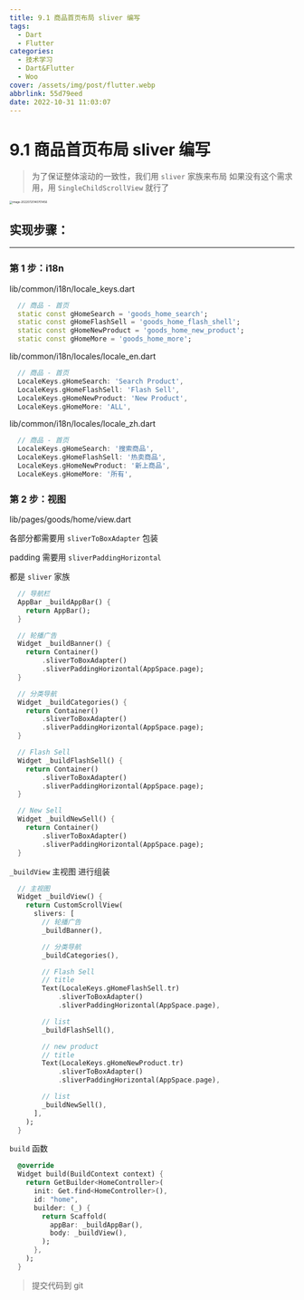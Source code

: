 ```yaml
---
title: 9.1 商品首页布局 sliver 编写
tags:
  - Dart
  - Flutter
categories:
  - 技术学习
  - Dart&Flutter
  - Woo
cover: /assets/img/post/flutter.webp
abbrlink: 55d79eed
date: 2022-10-31 11:03:07
---
```


# 9.1 商品首页布局 sliver 编写

> 为了保证整体滚动的一致性，我们用 `sliver` 家族来布局
> 如果没有这个需求用，用 `SingleChildScrollView` 就行了

<img src="https://ducafecat.oss-cn-beijing.aliyuncs.com/podcast/image-20220720140701456.png" alt="image-20220720140701456" style="zoom: 33%;" />

## 实现步骤：

---

### 第 1 步：i18n

lib/common/i18n/locale_keys.dart

```dart
  // 商品 - 首页
  static const gHomeSearch = 'goods_home_search';
  static const gHomeFlashSell = 'goods_home_flash_shell';
  static const gHomeNewProduct = 'goods_home_new_product';
  static const gHomeMore = 'goods_home_more';
```

lib/common/i18n/locales/locale_en.dart

```dart
  // 商品 - 首页
  LocaleKeys.gHomeSearch: 'Search Product',
  LocaleKeys.gHomeFlashSell: 'Flash Sell',
  LocaleKeys.gHomeNewProduct: 'New Product',
  LocaleKeys.gHomeMore: 'ALL',
```

lib/common/i18n/locales/locale_zh.dart

```dart
  // 商品 - 首页
  LocaleKeys.gHomeSearch: '搜索商品',
  LocaleKeys.gHomeFlashSell: '热卖商品',
  LocaleKeys.gHomeNewProduct: '新上商品',
  LocaleKeys.gHomeMore: '所有',
```

### 第 2 步：视图

lib/pages/goods/home/view.dart

各部分都需要用 `sliverToBoxAdapter` 包装

padding 需要用 `sliverPaddingHorizontal`

都是 `sliver` 家族

```dart
  // 导航栏
  AppBar _buildAppBar() {
    return AppBar();
  }

  // 轮播广告
  Widget _buildBanner() {
    return Container()
        .sliverToBoxAdapter()
        .sliverPaddingHorizontal(AppSpace.page);
  }

  // 分类导航
  Widget _buildCategories() {
    return Container()
        .sliverToBoxAdapter()
        .sliverPaddingHorizontal(AppSpace.page);
  }

  // Flash Sell
  Widget _buildFlashSell() {
    return Container()
        .sliverToBoxAdapter()
        .sliverPaddingHorizontal(AppSpace.page);
  }

  // New Sell
  Widget _buildNewSell() {
    return Container()
        .sliverToBoxAdapter()
        .sliverPaddingHorizontal(AppSpace.page);
  }
```

`_buildView` 主视图 进行组装

```dart
  // 主视图
  Widget _buildView() {
    return CustomScrollView(
      slivers: [
        // 轮播广告
        _buildBanner(),

        // 分类导航
        _buildCategories(),

        // Flash Sell
        // title
        Text(LocaleKeys.gHomeFlashSell.tr)
            .sliverToBoxAdapter()
            .sliverPaddingHorizontal(AppSpace.page),

        // list
        _buildFlashSell(),

        // new product
        // title
        Text(LocaleKeys.gHomeNewProduct.tr)
            .sliverToBoxAdapter()
            .sliverPaddingHorizontal(AppSpace.page),

        // list
        _buildNewSell(),
      ],
    );
  }
```

`build` 函数

```dart
  @override
  Widget build(BuildContext context) {
    return GetBuilder<HomeController>(
      init: Get.find<HomeController>(),
      id: "home",
      builder: (_) {
        return Scaffold(
          appBar: _buildAppBar(),
          body: _buildView(),
        );
      },
    );
  }
```

> 提交代码到 git
